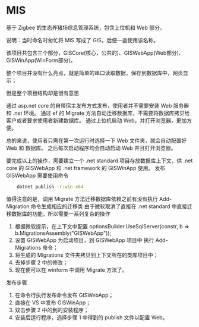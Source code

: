 # MIS

基于 Zigbee 的生态养猪场信息管理系统，包含上位机和 Web 部分。

说明：当时命名时匆忙将 MIS 写成了 GIS，后便一直使用该名称。

该项目共包含三个部分，GISCore(核心，公共的)、GISWebApp(Web部分)、GISWinApp(WinForm部分)。

整个项目并没有什么亮点，就是简单的串口读取数据，保存到数据库中，网页显示；

但是整个项目结构却是很有意思

通过 asp.net core 的自带宿主发布方式发布，使用者并不需要安装 Web 服务器和 .net 环境。
通过 ef 的 Migrate 方法自动迁移数据库，不需要将数据库拷贝给客户或者要求使用者新建数据库。
通过上位机启动 Web，并打开浏览器，更加方便。

总的来说，使用者只需在第一次运行时选择一下 Web 文件夹，就会自动配置好 Web 和 数据库。
之后每次启动程序均会自动启动 Web 并且打开浏览器。

要完成以上的操作，需要建立一个 .net standard 项目存放数据库上下文，供 .net core 的 GISWebApp 和 .net framework 的 GISWinApp 使用。
发布 GISWebApp 需要使用命令

```bash
    dotnet publish -r:win-x64
```

值得注意的是，调用 Migrate 方法迁移数据库依赖之前有没有执行 Add-Migration 命令生成相应的迁移类
由于微软取消了直接在 .net standard 中直接迁移数据库的功能，所以需要一系列复杂的操作

1. 根据微软提示，在上下文中配置 optionsBuilder.UseSqlServer(constr, b => b.MigrationsAssembly("GISWebApp"));
2. 设置 GISWebApp 为启动项目，到 GISWebApp 项目中 执行 Add-Migrations 命令；
3. 将生成的 Migrations 文件夹拷贝到上下文所在的类库项目中；
4. 去掉步骤 2 中的修改；
5. 现在便可以在 winform 中调用 Migrate 方法了。

发布步骤

1. 在命令行执行发布命令发布 GISWebApp；
2. 直接在 VS 中发布 GISWinApp；
3. 双击步骤 2 中的到的安装程序；
4. 安装后运行程序，选择步骤 1 中得到的 publish 文件以配置 Web。